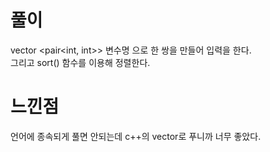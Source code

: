 # 풀이
vector <pair<int, int>> 변수명 으로 한 쌍을 만들어 입력을 한다.  
그리고 sort() 함수를 이용해 정렬한다.  

# 느낀점  
언어에 종속되게 풀면 안되는데 c++의 vector로 푸니까 너무 좋았다.  
